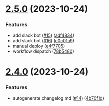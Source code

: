 # [2.5.0](https://github.com/Kyun2da/react-native-kyun2da/compare/v2.4.0...v2.5.0) (2023-10-24)


### Features

* add slack bot ([#15](https://github.com/Kyun2da/react-native-kyun2da/issues/15)) ([adf4834](https://github.com/Kyun2da/react-native-kyun2da/commit/adf4834889fa7486c35a14b65cfb3107bf588d5e))
* add slack bot ([#16](https://github.com/Kyun2da/react-native-kyun2da/issues/16)) ([c0c01a9](https://github.com/Kyun2da/react-native-kyun2da/commit/c0c01a9016bc9c18d85e14f5585b5ec8b392c4a0))
* manual deploy ([e4f7705](https://github.com/Kyun2da/react-native-kyun2da/commit/e4f77056523ee60fd6d7843193d096a996c78a61))
* workflow dispatch ([78b5480](https://github.com/Kyun2da/react-native-kyun2da/commit/78b5480a931d0f8f4809f3ed9fbc764b6aa28a68))

# [2.4.0](https://github.com/Kyun2da/react-native-kyun2da/compare/v2.3.0...v2.4.0) (2023-10-24)


### Features

* autogenerate changelog.md ([#14](https://github.com/Kyun2da/react-native-kyun2da/issues/14)) ([4b70f1d](https://github.com/Kyun2da/react-native-kyun2da/commit/4b70f1d4878937735b9612a9a18d6ee1abb434c6))
